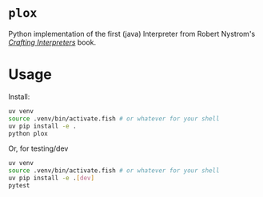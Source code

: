 # `plox`

Python implementation of the first (java) Interpreter from Robert Nystrom's
[_Crafting Interpreters_](https://craftinginterpreters.com/) book.

# Usage

Install:

```bash
uv venv
source .venv/bin/activate.fish # or whatever for your shell
uv pip install -e .
python plox
```

Or, for testing/dev

```bash
uv venv
source .venv/bin/activate.fish # or whatever for your shell
uv pip install -e .[dev]
pytest
```


